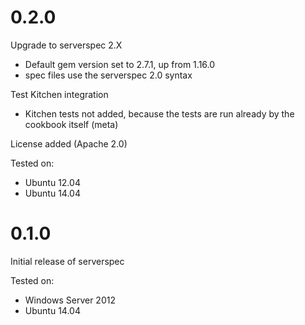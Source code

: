 # 0.2.0

Upgrade to serverspec 2.X
- Default gem version set to 2.7.1, up from 1.16.0
- spec files use the serverspec 2.0 syntax

Test Kitchen integration
- Kitchen tests not added, because the tests are run already by the cookbook itself (meta)

License added (Apache 2.0)

Tested on:
- Ubuntu 12.04
- Ubuntu 14.04

# 0.1.0

Initial release of serverspec

Tested on:
- Windows Server 2012
- Ubuntu 14.04
